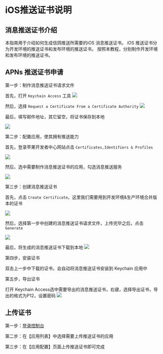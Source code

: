 # iOS推送证书说明


## 消息推送证书介绍
本指南用于介绍如何生成信鸽推送所需要的iOS 消息推送证书。
iOS 推送证书分为开发环境的推送证书和发布环境的推送证书。
按照本教程，分别制作开发环境和发布环境的推送证书。



## APNs 推送证书申请

第一步：制作消息推送证书请求文件

首先，打开 ```Keychain Access``` 工具
![](https://main.qcloudimg.com/raw/a11ed45755c05b45d9c203fac7b11820.png)



 然后，选择 ```Request a Certificate From a Certificate Authority```
 ![](https://main.qcloudimg.com/raw/5f1726f1e78b7b9cc512a4964dcbd1d9.png)

最后，填写邮件地址，其它留空，将证书保存到本地

![](https://main.qcloudimg.com/raw/6f988ae446d4500e2843dc31aa5a4caf.png)

第二步：配置应用，使其拥有推送能力

首先，登录苹果开发者中心网站点击 ```Certificates,Identifiers & Profiles```

![](https://main.qcloudimg.com/raw/673951a14724416e2850718ee7ae3160.png)



然后，选中需要制作消息推送证书的应用，勾选消息推送服务

![](https://main.qcloudimg.com/raw/1a08ca5cd0054873dc80cc03c9d3fd04.png)




第三步：创建消息推送证书



首先，点击 ```Create Certificate```，这里我们需要用到开发环境&生产环境合并版本的证书

 ![](https://main.qcloudimg.com/raw/93cad1a9d1b22a47c7d4381035ab1390.png)


然后，选择第一步中创建的消息推送证书请求文件，上传完毕之后，点击 ```Generate```

![](https://main.qcloudimg.com/raw/d494bdde10e37c3b3b3c2bf926bf4451.png)



最后，将生成的消息推送证书下载到本地
![](https://main.qcloudimg.com/raw/36c508ec62427edb06d0d171f87f5ac4.png)



第四步，安装证书

双击上一步中下载的证书，会自动将消息推送证书安装到 Keychain 应用中



第五步，导出证书



打开 Keychain Access选中需要导出的消息推送证书，右键，选择导出证书，导出的格式为P12，设置密码
![](https://main.qcloudimg.com/raw/c7eb856a4793e7e4a0297873ba0bc08e.png)



## 上传证书

第一步：[登录控制台](https://console.cloud.tencent.com/tpns/applist)

第二步：在【应用列表】中选择需要上传推送证书的应用

第三步：在【应用配置】页面上传推送证书即可完成

